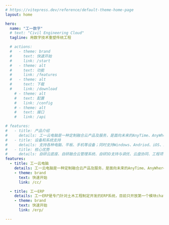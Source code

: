 ```yaml
---
# https://vitepress.dev/reference/default-theme-home-page
layout: home

hero:
  name: "工一数字"
  # text: "Civil Engineering Cloud"
  tagline: 用数字技术重塑传统工程

  # actions:
  #   - theme: brand
  #     text: 快速开始
  #     link: /start
  #   - theme: alt
  #     text: 功能
  #     link: /features
  #   - theme: alt
  #     text: 下载
  #     link: /download
    # - theme: alt
    #   text: 配置
    #   link: /config
    # - theme: alt
    #   text: 接口
    #   link: /api

# features:
#   - title: 产品介绍
#     details: 工一云电脑是一种定制融合云产品及服务，是面向未来的AnyTime、AnyWhere、AnyDevice的一致性云办公与云教学解决方案。
#   - title: 设备和系统支持
#     details: 支持各种电脑、平板、手机等设备；同时支持Windows、Andriod、iOS、iPadOS、macOS，HarmonyOS、MIUI等操作系统。
#   - title: 核心优势
#     details: 自研云底座、自研融合云管理系统、自研3D支持与调优、云盘协同、工程项目管理、制定服务。
features:
  - title: 工一云电脑
    details: 工一云电脑是一种定制融合云产品及服务，是面向未来的AnyTime、AnyWhere、AnyDevice的一致性云办公与云教学解决方案。
    - theme: brand
      text: 快速开始
      link: /cc/

  - title: 工一ERP
    details: 工一ERP是专门针对土木工程制定开发的ERP系统，目前只开放第一个模块chatGPT。
    - theme: brand
      text: 快速开始
      link: /erp/

---
```


